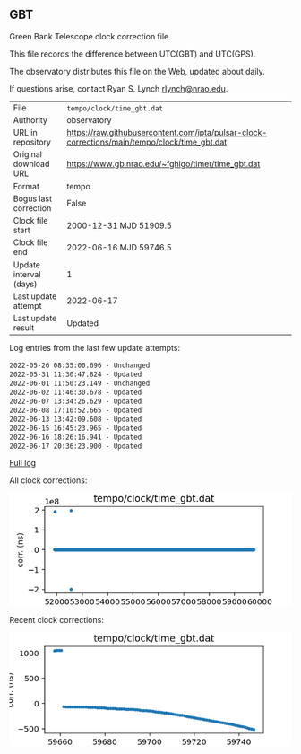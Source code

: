 
## GBT

Green Bank Telescope clock correction file

This file records the difference between UTC(GBT) and UTC(GPS).

The observatory distributes this file on the Web, updated about daily.

If questions arise, contact Ryan S. Lynch <rlynch@nrao.edu>.

|     |     |
|:--- |:--- |
| File | `tempo/clock/time_gbt.dat` |
| Authority | observatory |
| URL in repository | <https://raw.githubusercontent.com/ipta/pulsar-clock-corrections/main/tempo/clock/time_gbt.dat> |
| Original download URL | <https://www.gb.nrao.edu/~fghigo/timer/time_gbt.dat> |
| Format | tempo |
| Bogus last correction | False |
| Clock file start | 2000-12-31 MJD 51909.5 |
| Clock file end | 2022-06-16 MJD 59746.5 |
| Update interval (days) | 1 |
| Last update attempt | 2022-06-17 |
| Last update result | Updated |

Log entries from the last few update attempts:
```
2022-05-26 08:35:00.696 - Unchanged
2022-05-31 11:30:47.824 - Updated
2022-06-01 11:50:23.149 - Unchanged
2022-06-02 11:46:30.678 - Updated
2022-06-07 13:34:26.629 - Updated
2022-06-08 17:10:52.665 - Updated
2022-06-13 13:42:09.608 - Updated
2022-06-15 16:45:23.965 - Updated
2022-06-16 18:26:16.941 - Updated
2022-06-17 20:36:23.900 - Updated
```
[Full log](https://raw.githubusercontent.com/ipta/pulsar-clock-corrections/main/log/tempo/clock/time_gbt.dat.log)


All clock corrections:

![plot of all clock corrections](time_gbt.dat.png "All corrections")

Recent clock corrections:

![plot of recent clock corrections](time_gbt.dat.short.png "Recent corrections")

